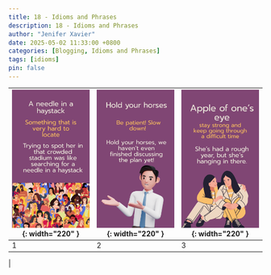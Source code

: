```yaml
---
title: 18 - Idioms and Phrases
description: 18 - Idioms and Phrases
author: "Jenifer Xavier"
date: 2025-05-02 11:33:00 +0800
categories: [Blogging, Idioms and Phrases]
tags: [idioms]
pin: false
---
```


| ![Idioms](/assets/img/18-idioms-and-phrases/1.png){: width="220" } | ![Idioms](/assets/img/18-idioms-and-phrases/2.png){: width="220" } | ![Idioms](/assets/img/18-idioms-and-phrases/3.png){: width="220" } |
| ----------------------------------------------------------------- | ----------------------------------------------------------------- | ----------------------------------------------------------------- |
| 1                                                                 | 2                                                                 | 3                                                                 |

|
